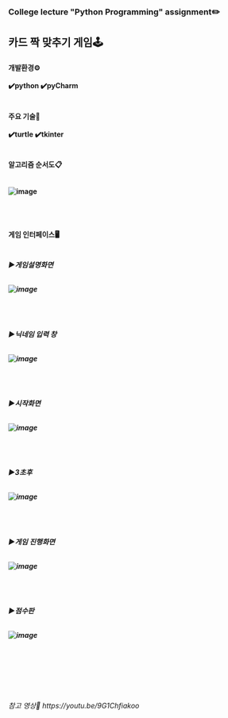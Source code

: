 <br><h3>College lecture "Python Programming" assignment✏️
<br>
<h2>카드 짝 맞추기 게임🕹️<br>

<h4>개발환경⚙️<br><br>
✔️python   ✔️pyCharm<br><br>
 
 <h4>주요 기술📌<br><br>
✔️turtle    ✔️tkinter<br><br>
   
   
 <h4>알고리즘 순서도📋<br><br>
 
   ![image](https://user-images.githubusercontent.com/64996121/145675001-e01324f3-d0b5-4b8e-85e1-4027ed85550d.png)

<br><br>
  
<h4>게임 인터페이스🖥️<br><br>
  
 <h5>▶게임설명화면<br><br>
   
  ![image](https://user-images.githubusercontent.com/64996121/145675145-29dac207-ae8d-4b7d-a2c6-10592c4e2e49.png)

   
<br><br>
   
<h5>▶닉네임 입력 창<br><br>
  
![image](https://user-images.githubusercontent.com/64996121/145675205-8e5caedc-6d0f-4fb4-b554-c5ba91d5ba6b.png)
 
  
<br><br>
 
   
<h5>▶시작화면<br><br>
  
![image](https://user-images.githubusercontent.com/64996121/145675089-288537b2-6aa9-40fd-a992-dddba0790567.png)



<br><br>
  
<h5>▶3초후<br><br>
  
![image](https://user-images.githubusercontent.com/64996121/145675094-798a636a-403a-4bcb-a7b6-57b76149a09d.png)



<br><br>
  
<h5>▶게임 진행화면<br><br>
  
![image](https://user-images.githubusercontent.com/64996121/145675106-ba920172-7f94-4982-b298-c8246287f769.png)
  
 
<br><br>
  
<h5>▶점수판<br><br>
  
![image](https://user-images.githubusercontent.com/64996121/145675210-b0268ba7-1eae-4211-b328-15ca620a8771.png)

  
  
 <br><br><br><br><br>
<h6>참고 영상🔗  https://youtu.be/9G1Chfiakoo
